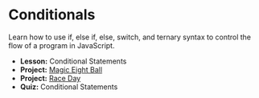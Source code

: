 # Conditionals

Learn how to use if, else if, else, switch, and ternary syntax to control the flow of a program in JavaScript.

- **Lesson:** Conditional Statements
- **Project:** [Magic Eight Ball](link_to_magic_eight_ball_project)
- **Project:** [Race Day](link_to_race_day_project)
- **Quiz:** Conditional Statements

